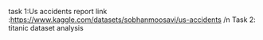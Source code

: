 task 1:Us accidents report link :https://www.kaggle.com/datasets/sobhanmoosavi/us-accidents /n
Task 2: titanic dataset analysis 
